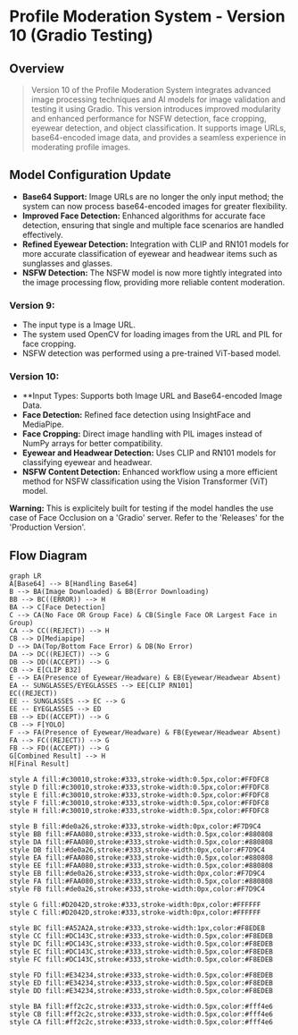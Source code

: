 # Profile Moderation System - Version 10 (Gradio Testing)

## Overview
> Version 10 of the Profile Moderation System integrates advanced image processing techniques and AI models for image validation and testing it using Gradio. This version introduces improved modularity and enhanced performance for NSFW detection, face cropping, eyewear detection, and object classification. It supports image URLs, base64-encoded image data, and provides a seamless experience in moderating profile images.

## Model Configuration Update

- **Base64 Support:** Image URLs are no longer the only input method; the system can now process base64-encoded images for greater flexibility.
- **Improved Face Detection:** Enhanced algorithms for accurate face detection, ensuring that single and multiple face scenarios are handled effectively.
- **Refined Eyewear Detection:** Integration with CLIP and RN101 models for more accurate classification of eyewear and headwear items such as sunglasses and glasses.
- **NSFW Detection:** The NSFW model is now more tightly integrated into the image processing flow, providing more reliable content moderation.

### Version 9:
- The input type is a Image URL.
- The system used OpenCV for loading images from the URL and PIL for face cropping.
- NSFW detection was performed using a pre-trained ViT-based model.

### Version 10:
- **Input Types: Supports both Image URL and Base64-encoded Image Data.
- **Face Detection:** Refined face detection using InsightFace and MediaPipe.
- **Face Cropping:** Direct image handling with PIL images instead of NumPy arrays for better compatibility.
- **Eyewear and Headwear Detection:** Uses CLIP and RN101 models for classifying eyewear and headwear.
- **NSFW Content Detection:** Enhanced workflow using a more efficient method for NSFW classification using the Vision Transformer (ViT) model.

**Warning:** This is explicitely built for testing if the model handles the use case of Face Occlusion on a 'Gradio' server. Refer to the 'Releases' for the 'Production Version'.

## Flow Diagram
```mermaid
graph LR
A[Base64] --> B[Handling Base64]
B --> BA(Image Downloaded) & BB(Error Downloading)
BB --> BC((ERROR)) --> H
BA --> C[Face Detection]
C --> CA(No Face OR Group Face) & CB(Single Face OR Largest Face in Group)
CA --> CC((REJECT)) --> H
CB --> D[Mediapipe]
D --> DA(Top/Bottom Face Error) & DB(No Error)
DA --> DC((REJECT)) --> G
DB --> DD((ACCEPT)) --> G
CB --> E[CLIP B32]
E --> EA(Presence of Eyewear/Headware) & EB(Eyewear/Headwear Absent)
EA -- SUNGLASSES/EYEGLASSES --> EE[CLIP RN101] 
EC((REJECT))
EE -- SUNGLASSES --> EC --> G
EE -- EYEGLASSES --> ED
EB --> ED((ACCEPT)) --> G
CB --> F[YOLO]
F --> FA(Presence of Eyewear/Headware) & FB(Eyewear/Headwear Absent)
FA --> FC((REJECT)) --> G
FB --> FD((ACCEPT)) --> G
G[Combined Result] --> H
H[Final Result]

style A fill:#c30010,stroke:#333,stroke-width:0.5px,color:#FFDFC8
style D fill:#c30010,stroke:#333,stroke-width:0.5px,color:#FFDFC8
style E fill:#c30010,stroke:#333,stroke-width:0.5px,color:#FFDFC8
style F fill:#c30010,stroke:#333,stroke-width:0.5px,color:#FFDFC8
style H fill:#c30010,stroke:#333,stroke-width:0.5px,color:#FFDFC8

style B fill:#de0a26,stroke:#333,stroke-width:0px,color:#F7D9C4
style BB fill:#FAA080,stroke:#333,stroke-width:0.5px,color:#880808
style DA fill:#FAA080,stroke:#333,stroke-width:0.5px,color:#880808
style DB fill:#de0a26,stroke:#333,stroke-width:0px,color:#F7D9C4
style EA fill:#FAA080,stroke:#333,stroke-width:0.5px,color:#880808
style EE fill:#FAA080,stroke:#333,stroke-width:0.5px,color:#880808
style EB fill:#de0a26,stroke:#333,stroke-width:0px,color:#F7D9C4
style FA fill:#FAA080,stroke:#333,stroke-width:0.5px,color:#880808
style FB fill:#de0a26,stroke:#333,stroke-width:0px,color:#F7D9C4

style G fill:#D2042D,stroke:#333,stroke-width:0px,color:#FFFFFF
style C fill:#D2042D,stroke:#333,stroke-width:0px,color:#FFFFFF

style BC fill:#A52A2A,stroke:#333,stroke-width:1px,color:#F8EDEB
style CC fill:#DC143C,stroke:#333,stroke-width:0.5px,color:#F8EDEB
style DC fill:#DC143C,stroke:#333,stroke-width:0.5px,color:#F8EDEB
style EC fill:#DC143C,stroke:#333,stroke-width:0.5px,color:#F8EDEB
style FC fill:#DC143C,stroke:#333,stroke-width:0.5px,color:#F8EDEB

style FD fill:#E34234,stroke:#333,stroke-width:0.5px,color:#F8EDEB
style ED fill:#E34234,stroke:#333,stroke-width:0.5px,color:#F8EDEB
style DD fill:#E34234,stroke:#333,stroke-width:0.5px,color:#F8EDEB

style BA fill:#ff2c2c,stroke:#333,stroke-width:0.5px,color:#fff4e6
style CB fill:#ff2c2c,stroke:#333,stroke-width:0.5px,color:#fff4e6
style CA fill:#ff2c2c,stroke:#333,stroke-width:0.5px,color:#fff4e6
```